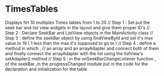 # TimesTables
Displays firt 10 multiples Times tables from 1 to 20
// Step 1 : Set put the seek bar and list view widgets in the layout and give them proper ID's
// Step 2 : Declare SeekBar and ListView objects in the MainActivity class
// Step 3 : define the seekBar object by using findViewById and set it's max value to 19 ( 1 less than the max it's supposed to go to )
// Step 4 : define a method in which ,
// an array and an arrayAdapter and connect both of them and finally connect the arrayAdapter with the list using the listView's setAdapter() method
// Step 5 : in the onSeekBarChangeListener function , of the seekBar ,in the progressChanged module put in the code for the declaration and initialization for the table
